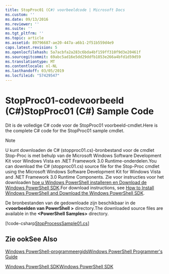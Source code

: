 ```yaml
---
title: StopProc01 (C#) voorbeeldcode | Microsoft Docs
ms.custom: ''
ms.date: 09/13/2016
ms.reviewer: ''
ms.suite: ''
ms.tgt_pltfrm: ''
ms.topic: article
ms.assetid: 89796687-ae20-447a-a6b1-2f51b559d4e9
caps.latest.revision: 5
ms.openlocfilehash: 5a7acbfa2a283c6bda4bf159ff310f9d3e20461f
ms.sourcegitcommit: 69abc5ad16e5dd29ddfb1853e266a4bfd1d59d59
ms.translationtype: MT
ms.contentlocale: nl-NL
ms.lasthandoff: 03/05/2019
ms.locfileid: "57429547"
---
```

# <a name="stopproc01-c-sample-code"></a><span data-ttu-id="be1df-102">StopProc01-codevoorbeeld (C#)</span><span class="sxs-lookup"><span data-stu-id="be1df-102">StopProc01 (C#) Sample Code</span></span>

<span data-ttu-id="be1df-103">Dit is de volledige C# code voor de StopProc01 voorbeeld-cmdlet.</span><span class="sxs-lookup"><span data-stu-id="be1df-103">Here is the complete C# code for the StopProc01 sample cmdlet.</span></span>

> [!NOTE]
> <span data-ttu-id="be1df-104">U kunt downloaden de C# (stopproc01.cs)-bronbestand voor de cmdlet Stop-Proc is met behulp van de Microsoft Windows Software Development Kit voor Windows Vista en .NET Framework 3.0 Runtime-onderdelen.</span><span class="sxs-lookup"><span data-stu-id="be1df-104">You can download the C# (stopproc01.cs) source file for the Stop-Proc cmdlet using the Microsoft Windows Software Development Kit for Windows Vista and .NET Framework 3.0 Runtime Components.</span></span> <span data-ttu-id="be1df-105">Zie voor instructies voor het downloaden [hoe u Windows PowerShell installeren en Download de Windows PowerShell SDK](/powershell/developer/installing-the-windows-powershell-sdk).</span><span class="sxs-lookup"><span data-stu-id="be1df-105">For download instructions, see [How to Install Windows PowerShell and Download the Windows PowerShell SDK](/powershell/developer/installing-the-windows-powershell-sdk).</span></span>
>
> <span data-ttu-id="be1df-106">De bronbestanden van de gedownloade zijn beschikbaar in de  **\<voorbeelden van PowerShell >** directory.</span><span class="sxs-lookup"><span data-stu-id="be1df-106">The downloaded source files are available in the **\<PowerShell Samples>** directory.</span></span>

[!code-csharp[StopProcessSample01.cs](../../powershell-sdk-samples/SDK-2.0/csharp/StopProcessSample01/StopProcessSample01.cs#L11-L212 "StopProcessSample01.cs")]

## <a name="see-also"></a><span data-ttu-id="be1df-107">Zie ook</span><span class="sxs-lookup"><span data-stu-id="be1df-107">See Also</span></span>

[<span data-ttu-id="be1df-108">Windows PowerShell-programmeergids</span><span class="sxs-lookup"><span data-stu-id="be1df-108">Windows PowerShell Programmer's Guide</span></span>](./windows-powershell-programmer-s-guide.md)

[<span data-ttu-id="be1df-109">Windows PowerShell SDK</span><span class="sxs-lookup"><span data-stu-id="be1df-109">Windows PowerShell SDK</span></span>](../windows-powershell-reference.md)
